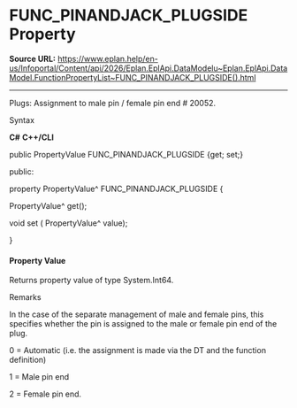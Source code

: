 # FUNC_PINANDJACK_PLUGSIDE Property

**Source URL:** https://www.eplan.help/en-us/Infoportal/Content/api/2026/Eplan.EplApi.DataModelu~Eplan.EplApi.DataModel.FunctionPropertyList~FUNC_PINANDJACK_PLUGSIDE().html

---

Plugs: Assignment to male pin / female pin end # 20052.

Syntax

**C#**
**C++/CLI**


public PropertyValue FUNC_PINANDJACK_PLUGSIDE {get; set;}

public:

property PropertyValue^ FUNC_PINANDJACK_PLUGSIDE {

   PropertyValue^ get();

   void set (    PropertyValue^ value);

}


#### Property Value

Returns property value of type System.Int64.

Remarks

In the case of the separate management of male and female pins, this specifies whether the pin is assigned to the male or female pin end of the plug.

0 = Automatic (i.e. the assignment is made via the DT and the function definition)

1 = Male pin end

2 = Female pin end.
